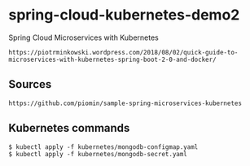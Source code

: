 # spring-cloud-kubernetes-demo2
Spring Cloud Microservices with Kubernetes

    https://piotrminkowski.wordpress.com/2018/08/02/quick-guide-to-microservices-with-kubernetes-spring-boot-2-0-and-docker/

## Sources
    https://github.com/piomin/sample-spring-microservices-kubernetes

## Kubernetes commands

    $ kubectl apply -f kubernetes/mongodb-configmap.yaml
    $ kubectl apply -f kubernetes/mongodb-secret.yaml